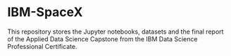 # IBM-SpaceX
This repository stores the Jupyter notebooks, datasets and the final report of the Applied Data Science Capstone from the IBM Data Science Professional Certificate.
